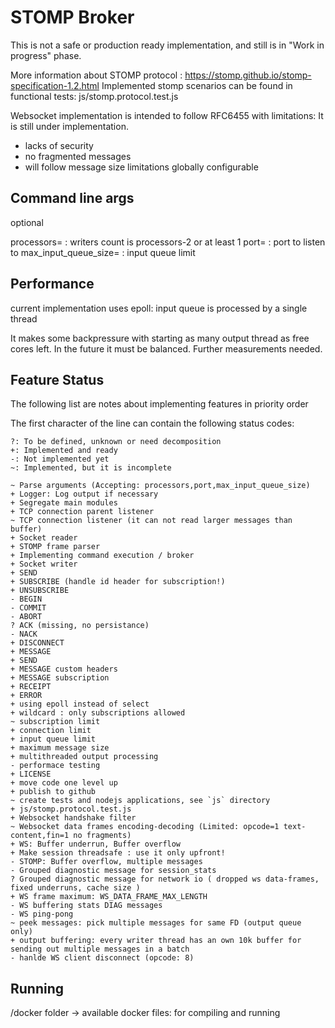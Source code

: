 STOMP Broker
============

This is not a safe or production ready implementation,
and still is in "Work in progress" phase.

More information about STOMP protocol : https://stomp.github.io/stomp-specification-1.2.html
Implemented stomp scenarios can be found in functional tests: js/stomp.protocol.test.js

Websocket implementation is intended to follow RFC6455 with limitations:
It is still under implementation.
- lacks of security
- no fragmented messages
- will follow message size limitations globally configurable

Command line args
-----------------

optional

processors=<num>            : writers count is processors-2 or at least 1
port=<num>                  : port to listen to
max_input_queue_size=<num>  : input queue limit

Performance
-----------

current implementation uses epoll:
input queue is processed by a single thread

It makes some backpressure with starting as many output thread as free cores left.
In the future it must be balanced.
Further measurements needed.

Feature Status
--------------

The following list are notes about implementing features in priority order

The first character of the line can contain the following status codes:

```
?: To be defined, unknown or need decomposition
+: Implemented and ready
-: Not implemented yet
~: Implemented, but it is incomplete
```


```
~ Parse arguments (Accepting: processors,port,max_input_queue_size)
+ Logger: Log output if necessary
+ Segregate main modules
+ TCP connection parent listener
~ TCP connection listener (it can not read larger messages than buffer)
+ Socket reader
+ STOMP frame parser
+ Implementing command execution / broker
+ Socket writer
+ SEND
+ SUBSCRIBE (handle id header for subscription!)
+ UNSUBSCRIBE
- BEGIN
- COMMIT
- ABORT
? ACK (missing, no persistance)
- NACK
+ DISCONNECT
+ MESSAGE
+ SEND
+ MESSAGE custom headers
+ MESSAGE subscription
+ RECEIPT
+ ERROR
+ using epoll instead of select
+ wildcard : only subscriptions allowed
~ subscription limit
+ connection limit
+ input queue limit
+ maximum message size
+ multithreaded output processing
- performace testing
+ LICENSE
+ move code one level up
+ publish to github
~ create tests and nodejs applications, see `js` directory
+ js/stomp.protocol.test.js
+ Websocket handshake filter
~ Websocket data frames encoding-decoding (Limited: opcode=1 text-content,fin=1 no fragments)
+ WS: Buffer underrun, Buffer overflow
+ Make session threadsafe : use it only upfront!
- STOMP: Buffer overflow, multiple messages
- Grouped diagnostic message for session_stats
? Grouped diagnostic message for network io ( dropped ws data-frames, fixed underruns, cache size )
+ WS frame maximum: WS_DATA_FRAME_MAX_LENGTH
- WS buffering stats DIAG messages
- WS ping-pong
~ peek messages: pick multiple messages for same FD (output queue only)
+ output buffering: every writer thread has an own 10k buffer for sending out multiple messages in a batch
- hanlde WS client disconnect (opcode: 8)
```

Running
-------

/docker folder -> available docker files: for compiling and running

